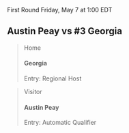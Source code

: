 First Round
Friday, May 7 at 1:00 EDT
## Austin Peay vs #3 Georgia

> Home
> #### Georgia
> Entry: Regional Host

> Visitor
> #### Austin Peay
> Entry: Automatic Qualifier